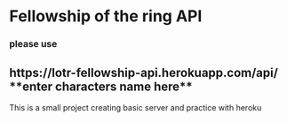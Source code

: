 <h1>Fellowship of the ring API</h1>
<h3>please use</h3>
<h2>https://lotr-fellowship-api.herokuapp.com/api/ **enter characters name here**</h2>

This is a small project creating basic server and practice with heroku
